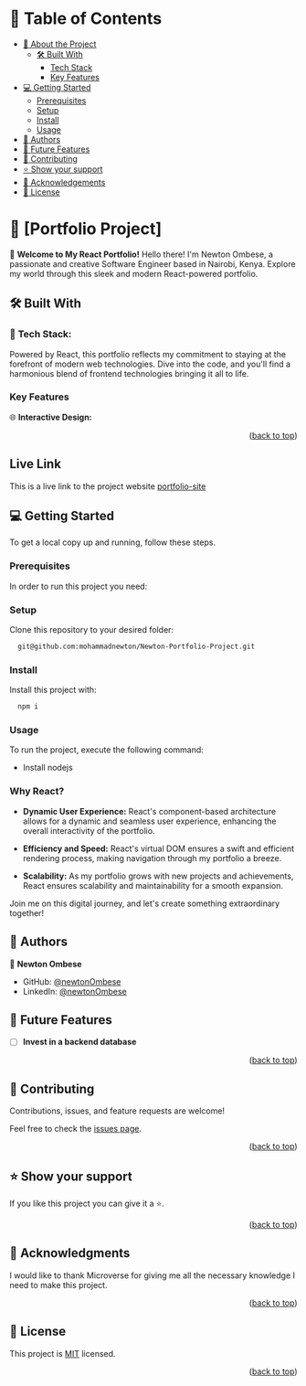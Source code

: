 <!-- TABLE OF CONTENTS -->

# 📗 Table of Contents 

- [📖 About the Project](#about-project)
  - [🛠 Built With](#built-with)
    - [Tech Stack](#tech-stack)
    - [Key Features](#key-features)
- [💻 Getting Started](#getting-started)
  - [Prerequisites](#prerequisites)
  - [Setup](#setup)
  - [Install](#install)
  - [Usage](#usage)
- [👥 Authors](#authors)
- [🔭 Future Features](#future-features)
- [🤝 Contributing](#contributing)
- [⭐️ Show your support](#support)
- [🙏 Acknowledgements](#acknowledgements)
- [📝 License](#license)

<!-- PROJECT DESCRIPTION -->

# 📖 [Portfolio Project] <a name="about-project"></a>

🚀 **Welcome to My React Portfolio!**
Hello there! I'm Newton Ombese, a passionate and creative Software Engineer based in Nairobi, Kenya. Explore my world through this sleek and modern React-powered portfolio.

## 🛠 Built With <a name="built-with"></a>

### 🔧 **Tech Stack:** <a name="tech-stack"></a>

Powered by React, this portfolio reflects my commitment to staying at the forefront of modern web technologies. Dive into the code, and you'll find a harmonious blend of frontend technologies bringing it all to life.

<!-- Features -->

### Key Features <a name="key-features"></a>

  🌐 **Interactive Design:**

<p align="right">(<a href="#readme-top">back to top</a>)</p>

<!-- Live Link -->

## Live Link

This is a live link to the project website [portfolio-site](https://tranquil-gaufre-492dc6.netlify.app/)

<!-- GETTING STARTED -->

## 💻 Getting Started <a name="getting-started"></a>

To get a local copy up and running, follow these steps.

### Prerequisites

In order to run this project you need:

### Setup

Clone this repository to your desired folder:
  ```sh
    git@github.com:mohammadnewton/Newton-Portfolio-Project.git
  ```

### Install

Install this project with:

  ```sh
    npm i
  ```

### Usage

To run the project, execute the following command:

  - Install nodejs

### **Why React?**

- **Dynamic User Experience:**
  React's component-based architecture allows for a dynamic and seamless user experience, enhancing the overall interactivity of the portfolio.

- **Efficiency and Speed:**
  React's virtual DOM ensures a swift and efficient rendering process, making navigation through my portfolio a breeze.

- **Scalability:**
  As my portfolio grows with new projects and achievements, React ensures scalability and maintainability for a smooth expansion.

Join me on this digital journey, and let's create something extraordinary together!

<!-- AUTHORS -->

## 👥 Authors <a name="authors"></a>

👤 **Newton Ombese**

- GitHub: [@newtonOmbese](https://github.com/mohammadnewton)
- LinkedIn: [@newtonOmbese](https://www.linkedin.com/in/mohammad-newton-ombese/)

<!-- FUTURE FEATURES -->

## 🔭 Future Features <a name="future-features"></a>

- [ ] **Invest in a backend database**

<p align="right">(<a href="#readme-top">back to top</a>)</p>

<!-- CONTRIBUTING -->

## 🤝 Contributing <a name="contributing"></a>

Contributions, issues, and feature requests are welcome!

Feel free to check the [issues page](https://github.com/mohammadnewton/Newton-Portfolio-Project/issues).

<p align="right">(<a href="#readme-top">back to top</a>)</p>

<!-- SUPPORT -->

## ⭐️ Show your support <a name="support"></a>

If you like this project you can give it a ⭐️.

<p align="right">(<a href="#readme-top">back to top</a>)</p>

<!-- ACKNOWLEDGEMENTS -->

## 🙏 Acknowledgments <a name="acknowledgements"></a>

I would like to thank Microverse for giving me all the necessary knowledge I need to make this project.

<p align="right">(<a href="#readme-top">back to top</a>)</p>

<!-- LICENSE -->

## 📝 License <a name="license"></a>

This project is [MIT](./MIT.md) licensed.

<p align="right">(<a href="#readme-top">back to top</a>)</p>

